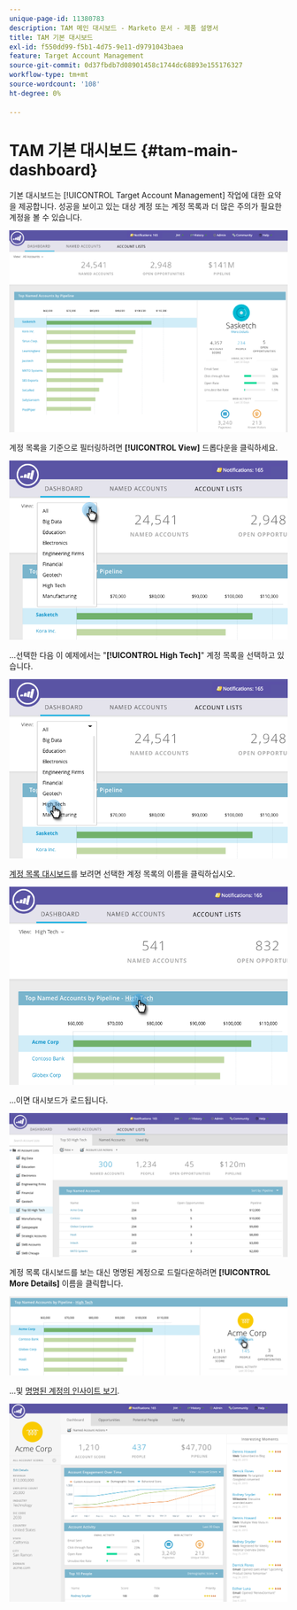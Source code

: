 ```yaml
---
unique-page-id: 11380783
description: TAM 메인 대시보드 - Marketo 문서 - 제품 설명서
title: TAM 기본 대시보드
exl-id: f550dd99-f5b1-4d75-9e11-d9791043baea
feature: Target Account Management
source-git-commit: 0d37fbdb7d08901458c1744dc68893e155176327
workflow-type: tm+mt
source-wordcount: '108'
ht-degree: 0%

---
```


# TAM 기본 대시보드 {#tam-main-dashboard}

기본 대시보드는 [!UICONTROL Target Account Management] 작업에 대한 요약을 제공합니다. 성공을 보이고 있는 대상 계정 또는 계정 목록과 더 많은 주의가 필요한 계정을 볼 수 있습니다.

![](assets/one.png)

계정 목록을 기준으로 필터링하려면 **[!UICONTROL View]** 드롭다운을 클릭하세요.

![](assets/two.png)

...선택한 다음 이 예제에서는 &quot;**[!UICONTROL High Tech]**&quot; 계정 목록을 선택하고 있습니다.

![](assets/three.png)

[계정 목록 대시보드](/help/marketo/product-docs/target-account-management/measure/account-list-insights.md#account-list-dashboard)를 보려면 선택한 계정 목록의 이름을 클릭하십시오.

![](assets/four.png)

...이면 대시보드가 로드됩니다.

![](assets/five.png)

계정 목록 대시보드를 보는 대신 명명된 계정으로 드릴다운하려면 **[!UICONTROL More Details]** 이름을 클릭합니다.

![](assets/six.png)

...및 [명명된 계정의 인사이트 보기](/help/marketo/product-docs/target-account-management/measure/named-account-insights.md).

![](assets/seven.png)
